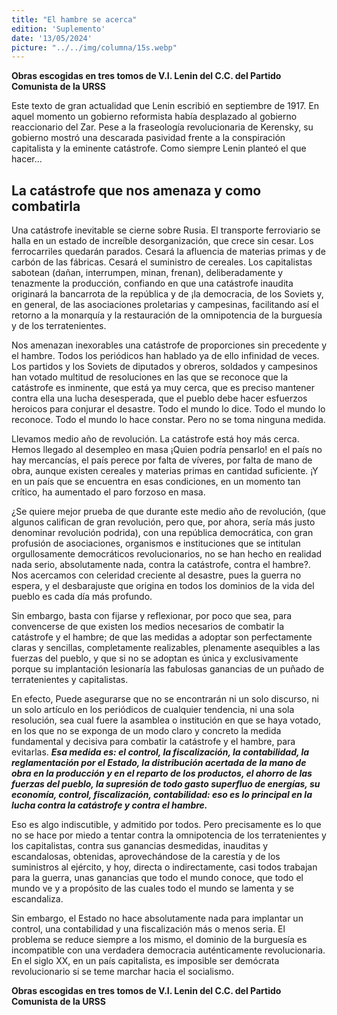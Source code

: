 ```yaml
---
title: "El hambre se acerca"
edition: 'Suplemento'
date: '13/05/2024'
picture: "../../img/columna/15s.webp"
---
```

**Obras escogidas en tres tomos de V.I. Lenin del C.C. del Partido Comunista de la URSS**

Este texto de gran actualidad que Lenin escribió en septiembre de 1917. En aquel momento un gobierno reformista había desplazado al gobierno reaccionario del Zar. Pese a la fraseología revolucionaria de Kerensky, su gobierno mostró una descarada pasividad frente a la conspiración capitalista y la eminente catástrofe. Como siempre Lenin planteó el que hacer…

## La catástrofe que nos amenaza y como combatirla

Una catástrofe inevitable se cierne sobre Rusia. El transporte ferroviario se halla en un estado de increíble desorganización, que crece sin cesar. Los ferrocarriles quedarán parados. Cesará la afluencia de materias primas y de carbón de las fábricas. Cesará el suministro de cereales. Los capitalistas sabotean (dañan, interrumpen, minan, frenan), deliberadamente y tenazmente la producción, confiando en que una catástrofe inaudita originará la bancarrota de la república y de ¡la democracia, de los Soviets y, en general, de las asociaciones proletarias y campesinas, facilitando así el retorno a la monarquía y la restauración de la omnipotencia de la burguesía y de los terratenientes.

Nos amenazan inexorables una catástrofe de proporciones sin precedente y el hambre. Todos los periódicos han hablado ya de ello infinidad de veces. Los partidos y los Soviets de diputados y obreros, soldados y campesinos han votado multitud de resoluciones en las que se reconoce que la catástrofe es inminente, que está ya muy cerca, que es preciso mantener contra ella una lucha desesperada, que el pueblo debe hacer esfuerzos heroicos para conjurar el desastre. Todo el mundo lo dice. Todo el mundo lo reconoce. Todo el mundo lo hace constar. Pero no se toma ninguna medida.

Llevamos medio año de revolución. La catástrofe está hoy más cerca. Hemos llegado al desempleo en masa ¡Quien podría pensarlo! en el país no hay mercancías, el país perece por falta de víveres, por falta de mano de obra, aunque existen cereales y materias primas en cantidad suficiente. ¡Y en un país que se encuentra en esas condiciones, en un momento tan crítico, ha aumentado el paro forzoso en masa.

¿Se quiere mejor prueba de que durante este medio año de revolución, (que algunos califican de gran revolución, pero que,  por ahora, sería más justo denominar revolución podrida), con una república   democrática, con gran profusión de asociaciones, organismos e instituciones que se intitulan orgullosamente democráticos revolucionarios, no se han hecho en realidad  nada serio, absolutamente nada, contra la catástrofe, contra el hambre?. Nos acercamos con celeridad creciente al desastre, pues la guerra no espera, y el desbarajuste que origina en todos los dominios de la vida del pueblo es cada día más profundo.

Sin embargo, basta con fijarse y reflexionar, por poco que sea, para convencerse de que existen los medios necesarios de combatir la catástrofe y el hambre; de que las medidas a adoptar son perfectamente claras y sencillas, completamente realizables, plenamente asequibles a las fuerzas del pueblo, y que si no se adoptan es única y exclusivamente porque su implantación lesionaría las fabulosas ganancias de un puñado de terratenientes y capitalistas.

En efecto, Puede asegurarse que no se encontrarán ni un solo discurso, ni un solo artículo en los periódicos de cualquier tendencia, ni una sola resolución, sea cual fuere la asamblea o institución en que se haya votado, en los que no se exponga de un modo claro y concreto la medida fundamental y decisiva para combatir la catástrofe y el hambre, para evitarlas. _**Esa medida es:  el control, la fiscalización, la contabilidad, la reglamentación por el Estado, la distribución acertada de la mano de obra en la producción y en el reparto de los productos, el ahorro de las fuerzas del pueblo, la supresión de todo gasto superfluo de energías, su economía, control, fiscalización, contabilidad: eso es lo principal en la lucha contra la catástrofe y contra el hambre.**_

Eso es algo indiscutible, y admitido por todos. Pero precisamente es lo que no se hace por miedo a tentar contra la omnipotencia de los terratenientes y los capitalistas, contra sus ganancias desmedidas, inauditas y escandalosas, obtenidas, aprovechándose de la carestía y de los suministros al ejército, y hoy, directa o indirectamente, casi todos trabajan para la guerra, unas ganancias que todo el mundo conoce, que todo el mundo ve y a propósito de las cuales todo el mundo se lamenta y se escandaliza.

Sin embargo, el Estado no hace absolutamente nada para implantar un control, una contabilidad y una fiscalización más o menos seria. El problema se reduce siempre a los mismo, el dominio de la burguesía es incompatible con una verdadera democracia auténticamente revolucionaria. En el siglo XX, en un país capitalista, es imposible ser demócrata revolucionario si se teme marchar hacia el socialismo.

**Obras escogidas en tres tomos de V.I. Lenin del C.C. del Partido Comunista de la URSS**
